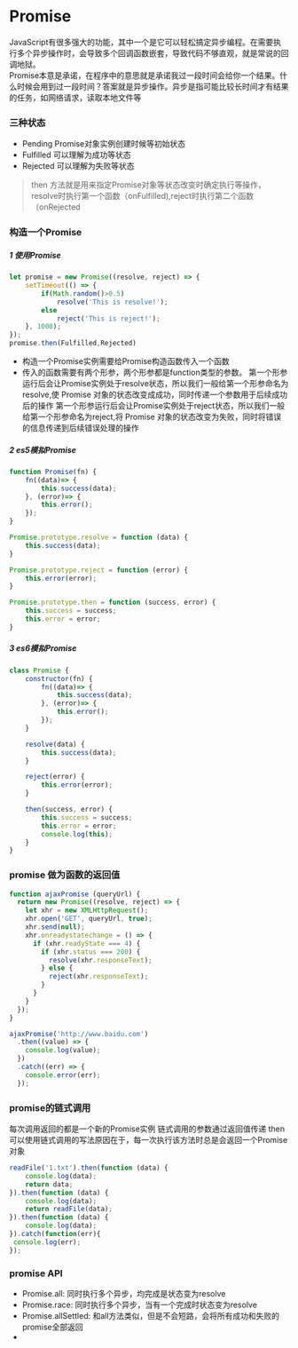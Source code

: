 # Promise
JavaScript有很多强大的功能，其中一个是它可以轻松搞定异步编程。在需要执行多个异步操作时，会导致多个回调函数嵌套，导致代码不够直观，就是常说的回调地狱。  
Promise本意是承诺，在程序中的意思就是承诺我过一段时间会给你一个结果。什么时候会用到过一段时间？答案就是异步操作。异步是指可能比较长时间才有结果的任务，如网络请求，读取本地文件等
### 三种状态
- Pending Promise对象实例创建时候等初始状态
- Fulfilled 可以理解为成功等状态
- Rejected 可以理解为失败等状态
> then 方法就是用来指定Promise对象等状态改变时确定执行等操作，resolve时执行第一个函数（onFulfilled),reject时执行第二个函数（onRejected
### 构造一个Promise
##### 1 使用Promise
```js
let promise = new Promise((resolve, reject) => {
    setTimeout(() => {
        if(Math.random()>0.5)
            resolve('This is resolve!');
        else
            reject('This is reject!');
    }, 1000);
});
promise.then(Fulfilled,Rejected)
```
- 构造一个Promise实例需要给Promise构造函数传入一个函数
- 传入的函数需要有两个形参，两个形参都是function类型的参数。
第一个形参运行后会让Promise实例处于resolve状态，所以我们一般给第一个形参命名为resolve,使 Promise 对象的状态改变成成功，同时传递一个参数用于后续成功后的操作
第一个形参运行后会让Promise实例处于reject状态，所以我们一般给第一个形参命名为reject,将 Promise 对象的状态改变为失败，同时将错误的信息传递到后续错误处理的操作
##### 2 es5模拟Promise 
```js
function Promise(fn) {
    fn((data)=> {
        this.success(data);
    }, (error)=> {
        this.error();
    });
}

Promise.prototype.resolve = function (data) {
    this.success(data);
}

Promise.prototype.reject = function (error) {
    this.error(error);
}

Promise.prototype.then = function (success, error) {
    this.success = success;
    this.error = error;
}
```
##### 3 es6模拟Promise
```js
class Promise {
    constructor(fn) {
        fn((data)=> {
            this.success(data);
        }, (error)=> {
            this.error();
        });
    }

    resolve(data) {
        this.success(data);
    }

    reject(error) {
        this.error(error);
    }

    then(success, error) {
        this.success = success;
        this.error = error;
        console.log(this);
    }
}
``` 
### promise 做为函数的返回值
```js
function ajaxPromise (queryUrl) {
  return new Promise((resolve, reject) => {
    let xhr = new XMLHttpRequest();
    xhr.open('GET', queryUrl, true);
    xhr.send(null);
    xhr.onreadystatechange = () => {
      if (xhr.readyState === 4) {
        if (xhr.status === 200) {
          resolve(xhr.responseText);
        } else {
          reject(xhr.responseText);
        }
      }
    }
  });
}

ajaxPromise('http://www.baidu.com')
  .then((value) => {
    console.log(value);
  })
  .catch((err) => {
    console.error(err);
  });
```
### promise的链式调用
每次调用返回的都是一个新的Promise实例
链式调用的参数通过返回值传递
then可以使用链式调用的写法原因在于，每一次执行该方法时总是会返回一个Promise对象
```js
readFile('1.txt').then(function (data) {
    console.log(data);
    return data;
}).then(function (data) {
    console.log(data);
    return readFile(data);
}).then(function (data) {
    console.log(data);
}).catch(function(err){
 console.log(err);
});
``` 
### promise API
- Promise.all: 同时执行多个异步，均完成是状态变为resolve
- Promise.race: 同时执行多个异步，当有一个完成时状态变为resolve
- Promise.allSettled: 和all方法类似，但是不会短路，会将所有成功和失败的promise全部返回
- 
